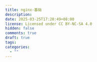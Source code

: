```yaml
---
title: nginx-基础
description: 
date: 2025-03-25T17:20:49+08:00
license: Licensed under CC BY-NC-SA 4.0
hidden: false
comments: true
draft: true
tags: 
categories:
  - ""
---
```


